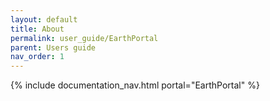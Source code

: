 ```yaml
---
layout: default
title: About
permalink: user_guide/EarthPortal
parent: Users guide
nav_order: 1
---
```

{% include documentation_nav.html portal="EarthPortal" %}


